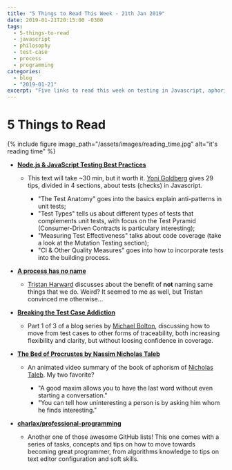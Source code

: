 ```yaml
---
title: "5 Things to Read This Week - 21th Jan 2019"
date: 2019-01-21T20:15:00 -0300
tags:
  - 5-things-to-read
  - javascript
  - philosophy
  - test-case
  - process
  - programming
categories:
  - blog
  - "2019-01-21"
excerpt: "Five links to read this week on testing in Javascript, aphorisms, test cases, processes and ownership, and professional programming"
---
```


# 5 Things to Read

{% include figure image_path="/assets/images/reading_time.jpg" alt="it's reading time" %}

- **[Node.js & JavaScript Testing Best Practices](https://medium.com/@me_37286/yoni-goldberg-javascript-nodejs-testing-best-practices-2b98924c9347)**
  - This text will take ~30 min, but it worth it. [Yoni Goldberg](https://medium.com/@me_37286) gives 29 tips, divided in 4 sections, about tests (checks) in Javascript. 
  
    - "The Test Anatomy" goes into the basics explain anti-patterns in unit tests; 
    - "Test Types" tells us about different types of tests that complements unit tests, with focus on the Test Pyramid (Consumer-Driven Contracts is particulary interesting);  
    - "Measuring Test Effectiveness" talks about code coverage (take a look at the Mutation Testing section);
    - "CI & Other Quality Measures" goes into how to incorporate tests into the building process.
    
- **[A process has no name](https://www.trisweb.com/blog/a-process-has-no-name/)**
  - [Tristan Harward](https://www.trisweb.com/blog/author/trisweb/) discusses about the benefit of **not** naming same things that we do. Weird? It seemed to me as well, but Tristan convinced me otherwise...

- **[Breaking the Test Case Addiction](http://www.developsense.com/blog/2019/01/breaking-the-test-case-addiction-part-1/)**
  - Part 1 of 3 of a blog series by [Michael Bolton](https://twitter.com/michaelbolton?lang=en), discussing how to move from test cases to other forms of traceability, both increasing flexibility and clarity, but without loosing confidence in coverage.

- **[The Bed of Procrustes by Nassim Nicholas Taleb](https://www.youtube.com/watch?v=lRN_KT17mNo)**
  - An animated video summary of the book of aphorism of [Nicholas Taleb](https://twitter.com/nntale). My two favorite?

    - "A good maxim allows you to have the last word without even starting a conversation."
    - "You can tell how uninteresting a person is by asking him whom he finds interesting."  

- **[charlax/professional-programming](https://github.com/charlax/professional-programming)**
  - Another one of those awesome GitHub lists! This one comes with a series of tasks, concepts and tips on how to move towards becoming great programmer, from algorithms knowledge to tips on text editor configuration and soft skills.